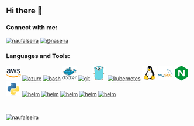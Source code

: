 ## Hi there 👋

<h3 align="left">Connect with me:</h3>
<p align="left">
<a href="https://linkedin.com/in/naufalseira" target="blank"><img align="center" <img src="https://cdn.jsdelivr.net/gh/devicons/devicon@latest/icons/linkedin/linkedin-original.svg" alt="naufalseira" height="30" width="40" /></a>
<a href="https://medium.com/@naseira" target="blank"><img align="center" src="https://cdn.icon-icons.com/icons2/3041/PNG/512/medium_logo_icon_189223.png" alt="@naseira" height="40" width="40" /></a>
</p>

<h3 align="left">Languages and Tools:</h3>
<p align="left"> 
  <a href="https://aws.amazon.com" target="_blank" rel="noreferrer"> <img src="https://raw.githubusercontent.com/devicons/devicon/master/icons/amazonwebservices/amazonwebservices-original-wordmark.svg" alt="aws" width="40" height="40"/></a> 
  <a href="https://azure.microsoft.com/en-in/" target="_blank" rel="noreferrer"> <img src="https://www.vectorlogo.zone/logos/microsoft_azure/microsoft_azure-icon.svg" alt="azure" width="40" height="40"/></a> 
  <a href="https://www.gnu.org/software/bash/" target="_blank" rel="noreferrer"> <img src="https://bashlogo.com/img/symbol/png/full_colored_light.png" alt="bash" width="40" height="40"/></a> 
  <a href="https://www.docker.com/" target="_blank" rel="noreferrer"> <img src="https://raw.githubusercontent.com/devicons/devicon/master/icons/docker/docker-original-wordmark.svg" alt="docker" width="40" height="40"/></a> 
  <a href="https://git-scm.com/" target="_blank" rel="noreferrer"> <img src="https://www.vectorlogo.zone/logos/git-scm/git-scm-icon.svg" alt="git" width="40" height="40"/></a> 
  <a href="https://golang.org" target="_blank" rel="noreferrer"> <img src="https://raw.githubusercontent.com/devicons/devicon/master/icons/go/go-original.svg" alt="go" width="40" height="40"/></a> 
  <a href="https://kubernetes.io" target="_blank" rel="noreferrer"> <img src="https://www.vectorlogo.zone/logos/kubernetes/kubernetes-icon.svg" alt="kubernetes" width="40" height="40"/></a> 
  <a href="https://www.linux.org/" target="_blank" rel="noreferrer"> <img src="https://raw.githubusercontent.com/devicons/devicon/master/icons/linux/linux-original.svg" alt="linux" width="40" height="40"/></a> 
  <a href="https://www.mysql.com/" target="_blank" rel="noreferrer"> <img src="https://raw.githubusercontent.com/devicons/devicon/master/icons/mysql/mysql-original-wordmark.svg" alt="mysql" width="40" height="40"/></a> 
  <a href="https://www.nginx.com" target="_blank" rel="noreferrer"> <img src="https://raw.githubusercontent.com/devicons/devicon/master/icons/nginx/nginx-original.svg" alt="nginx" width="40" height="40"/></a> 
  <a href="https://www.python.org" target="_blank" rel="noreferrer"> <img src="https://raw.githubusercontent.com/devicons/devicon/master/icons/python/python-original.svg" alt="python" width="40" height="40"/></a> 
  <a href="https://helm.sh" target="_blank" rel="noreferrer"> <img src="https://cdn.jsdelivr.net/gh/devicons/devicon@latest/icons/helm/helm-original.svg" alt="helm" width="40" height="40"/></a>
  <a href="https://ubuntu.com" target="_blank" rel="noreferrer"> <img src="https://cdn.jsdelivr.net/gh/devicons/devicon@latest/icons/ubuntu/ubuntu-original.svg" alt="helm" width="40" height="40"/></a>
  <a href="https://rockylinux.org" target="_blank" rel="noreferrer"> <img src="https://cdn.jsdelivr.net/gh/devicons/devicon@latest/icons/rockylinux/rockylinux-original.svg" alt="helm" width="40" height="40"/></a>
  <a href="https://wordpress.com/id/" target="_blank" rel="noreferrer"> <img src="https://cdn.jsdelivr.net/gh/devicons/devicon@latest/icons/wordpress/wordpress-plain.svg" alt="helm" width="40" height="40"/></a>
  <a href="https://www.digitalocean.com" target="_blank" rel="noreferrer"> <img src="https://cdn.jsdelivr.net/gh/devicons/devicon@latest/icons/digitalocean/digitalocean-original.svg" alt="helm" width="40" height="40"/></a>         
</p>

<br>
<p><img align="center" src="https://github-readme-stats.vercel.app/api/top-langs?username=naufalseira&show_icons=true&locale=en&layout=compact" alt="naufalseira" /></p>
